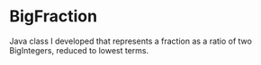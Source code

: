 BigFraction
===========

Java class I developed that represents a fraction as a ratio of two BigIntegers, reduced to lowest terms.
